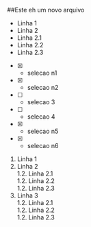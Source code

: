 ##Este eh um novo arquivo  
* Linha 1
* Linha 2
 * Linha 2.1
 * Linha 2.2
 * Linha 2.3


- [x] - selecao n1
- [x] - selecao n2
- [ ] - selecao 3
- [ ] - selecao 4
- [x] - selecao n5
- [x] - selecao n6

1. Linha 1
1. Linha 2  
 1.2. Linha 2.1  
 1.2. Linha 2.2  
 1.2. Linha 2.3  
1. Linha 3  
 1.2. Linha 2.1  
 1.2. Linha 2.2  
 1.2. Linha 2.3  
